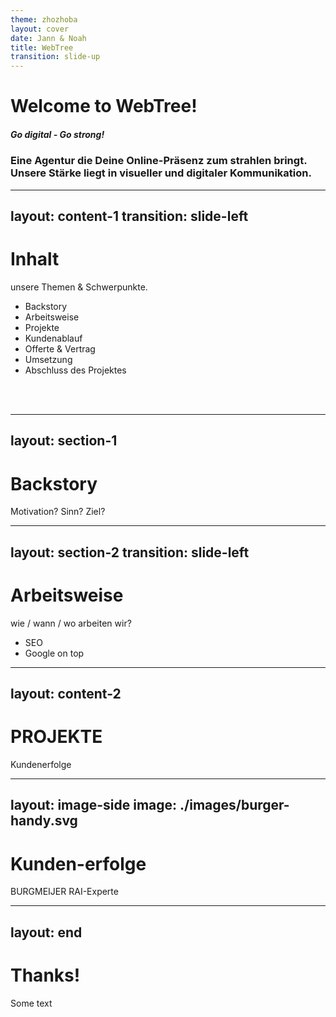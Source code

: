 ```yaml
---
theme: zhozhoba
layout: cover
date: Jann & Noah
title: WebTree
transition: slide-up
---
```


# Welcome to WebTree!
##### Go digital - Go strong!
### Eine Agentur die Deine Online-Präsenz zum strahlen bringt. Unsere Stärke liegt in visueller und digitaler Kommunikation.


---
layout: content-1
transition: slide-left
---

# Inhalt
unsere Themen & Schwerpunkte.

- Backstory
- Arbeitsweise
- Projekte
- Kundenablauf
- Offerte & Vertrag
- Umsetzung
- Abschluss des Projektes

<br>
<br>


---
layout: section-1
---

# Backstory

Motivation? Sinn? Ziel?


---
layout: section-2
transition: slide-left
---

# Arbeitsweise

wie / wann / wo arbeiten wir?

- SEO
- Google on top


---
layout: content-2
---

# PROJEKTE

Kundenerfolge


---
layout: image-side
image: ./images/burger-handy.svg
---

# Kunden-erfolge

BURGMEIJER RAI-Experte


---
layout: end
---

# Thanks!

Some text
